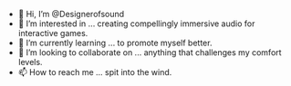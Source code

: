 - 👋 Hi, I’m @Designerofsound
- 👀 I’m interested in ... creating compellingly immersive audio for interactive games.
- 🌱 I’m currently learning ... to promote myself better.
- 💞️ I’m looking to collaborate on ... anything that challenges my comfort levels.
- 📫 How to reach me ... spit into the wind.

<!---
Designerofsound/Designerofsound is a ✨ special ✨ repository because its `README.md` (this file) appears on your GitHub profile.
You can click the Preview link to take a look at your changes.
--->
